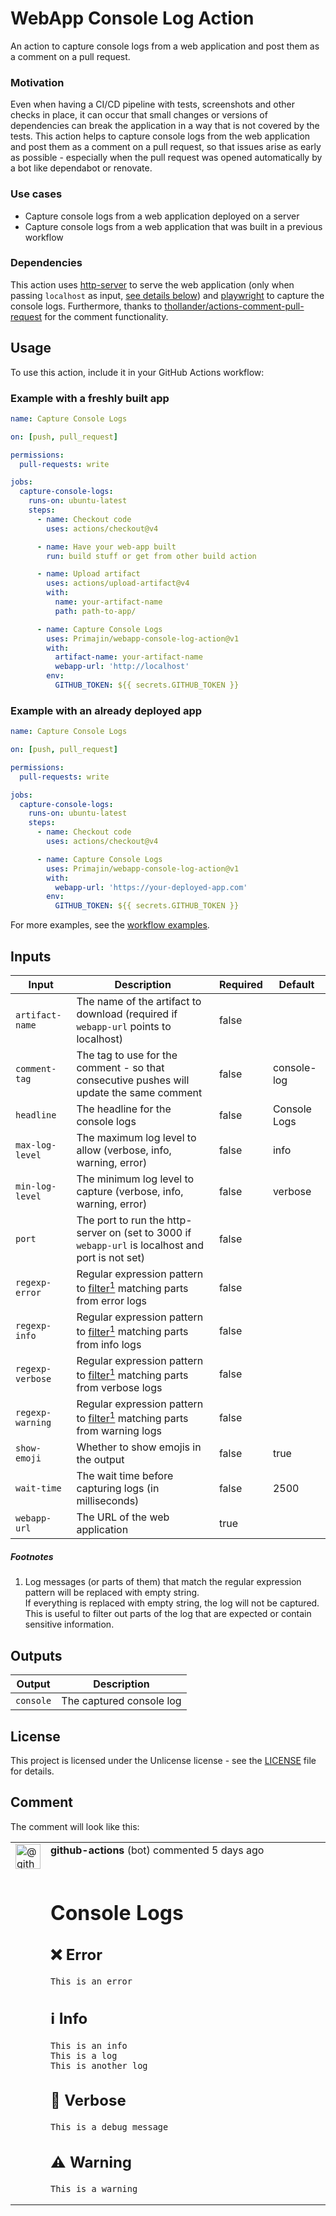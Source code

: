 # WebApp Console Log Action
An action to capture console logs from a web application and post them as a comment on a pull request.

### Motivation
Even when having a CI/CD pipeline with tests, screenshots and other checks in place, it can occur that small changes or
versions of dependencies can break the application in a way that is not covered by the tests.
This action helps to capture console logs from the web application and post them as a comment on a pull request, so that
issues arise as early as possible - especially when the pull request was opened automatically by a bot like dependabot or renovate.

### Use cases
- Capture console logs from a web application deployed on a server
- Capture console logs from a web application that was built in a previous workflow

### Dependencies
This action uses [http-server](https://www.npmjs.com/package/http-server) to serve the web application (only when passing `localhost` as input, [see details below](#webapp-url)) and [playwright](https://www.npmjs.com/package/playwright) to capture the console logs.
Furthermore, thanks to [thollander/actions-comment-pull-request](https://github.com/thollander/actions-comment-pull-request) for the comment functionality.

## Usage
To use this action, include it in your GitHub Actions workflow:

### Example with a freshly built app
```yaml
name: Capture Console Logs

on: [push, pull_request]

permissions:
  pull-requests: write

jobs:
  capture-console-logs:
    runs-on: ubuntu-latest
    steps:
      - name: Checkout code
        uses: actions/checkout@v4

      - name: Have your web-app built
        run: build stuff or get from other build action

      - name: Upload artifact
        uses: actions/upload-artifact@v4
        with:
          name: your-artifact-name
          path: path-to-app/

      - name: Capture Console Logs
        uses: Primajin/webapp-console-log-action@v1
        with:
          artifact-name: your-artifact-name
          webapp-url: 'http://localhost'
        env:
          GITHUB_TOKEN: ${{ secrets.GITHUB_TOKEN }}
```

### Example with an already deployed app
```yaml
name: Capture Console Logs

on: [push, pull_request]

permissions:
  pull-requests: write

jobs:
  capture-console-logs:
    runs-on: ubuntu-latest
    steps:
      - name: Checkout code
        uses: actions/checkout@v4

      - name: Capture Console Logs
        uses: Primajin/webapp-console-log-action@v1
        with:
          webapp-url: 'https://your-deployed-app.com'
        env:
          GITHUB_TOKEN: ${{ secrets.GITHUB_TOKEN }}
```

For more examples, see the [workflow examples](.github/workflows).

## Inputs
| Input                               | Description                                                                                                                                                        | Required | Default       |
|-------------------------------------|--------------------------------------------------------------------------------------------------------------------------------------------------------------------|----------|---------------|
| `artifact-name`                     | The name of the artifact to download (required if `webapp-url` points to localhost)                                                                                | false    |               |
| `comment-tag`                       | The tag to use for the comment - so that consecutive pushes will update the same comment                                                                           | false    | console-log   |
| `headline`                          | The headline for the console logs                                                                                                                                  | false    | Console Logs  |
| `max-log-level`                     | The maximum log level to allow (verbose, info, warning, error)                                                                                                     | false    | info          |
| `min-log-level`                     | The minimum log level to capture (verbose, info, warning, error)                                                                                                   | false    | verbose       |
| `port`                              | The port to run the http-server on (set to 3000 if `webapp-url` is localhost and port is not set)                                                                  | false    |               |
| `regexp-error`                      | Regular expression pattern to <a href="#filter-note" aria-describedby="footnotes-label" role="doc-noteref">filter<sup>1</sup></a> matching parts from error logs   | false    |               |
| `regexp-info`                       | Regular expression pattern to <a href="#filter-note" aria-describedby="footnotes-label" role="doc-noteref">filter<sup>1</sup></a> matching parts from info logs    | false    |               |
| `regexp-verbose`                    | Regular expression pattern to <a href="#filter-note" aria-describedby="footnotes-label" role="doc-noteref">filter<sup>1</sup></a> matching parts from verbose logs | false    |               |
| `regexp-warning`                    | Regular expression pattern to <a href="#filter-note" aria-describedby="footnotes-label" role="doc-noteref">filter<sup>1</sup></a> matching parts from warning logs | false    |               |
| `show-emoji`                        | Whether to show emojis in the output                                                                                                                               | false    | true          |
| `wait-time`                         | The wait time before capturing logs (in milliseconds)                                                                                                              | false    | 2500          |
| <a id="webapp-url"></a>`webapp-url` | The URL of the web application                                                                                                                                     | true     |               |

<footer role="doc-footnote">
  <h5 id="footnotes-label">Footnotes</h5>
  <ol>
    <li id="filter-note">
      Log messages (or parts of them) that match the regular expression pattern will be replaced with empty string.<br>
      If everything is replaced with empty string, the log will not be captured.<br>
      This is useful to filter out parts of the log that are expected or contain sensitive information.
    </li>
  </ol>
</footer>

## Outputs
| Output    | Description              |
|-----------|--------------------------|
| `console` | The captured console log |

## License
This project is licensed under the Unlicense license - see the [LICENSE](LICENSE) file for details.

## Comment

The comment will look like this:

<table>
  <tr>
    <td><img src="https://avatars.githubusercontent.com/in/15368?s=80&v=4" alt="@github-actions" width="40" height="40" /></td>
    <td><b>github-actions</b> (bot) commented 5 days ago &nbsp;&nbsp;&nbsp;&nbsp;&nbsp;&nbsp;&nbsp;&nbsp;&nbsp;&nbsp;&nbsp;&nbsp;&nbsp;&nbsp;&nbsp;&nbsp;&nbsp;&nbsp;&nbsp;&nbsp;&nbsp;&nbsp;&nbsp;&nbsp;&nbsp;&nbsp;&nbsp;&nbsp;&nbsp;&nbsp;&nbsp;&nbsp;&nbsp;</td>
  </tr>
  <tr>
    <td></td>
<td>

# Console Logs
## ❌ Error
```
This is an error
```

## ℹ️ Info
```
This is an info
This is a log
This is another log
```

## 💬 Verbose
```
This is a debug message
```

## ⚠️ Warning
```
This is a warning
```
</td>
  </tr>
</table>
